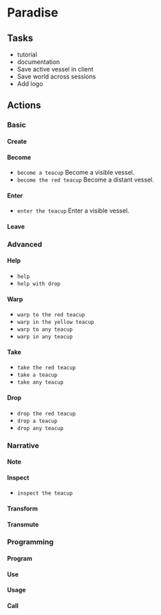 # Paradise

## Tasks

- tutorial
- documentation
- Save active vessel in client
- Save world across sessions
- Add logo

## Actions

### Basic
#### Create
#### Become
- `become a teacup` Become a visible vessel.
- `become the red teacup` Become a distant vessel.
#### Enter
- `enter the teacup` Enter a visible vessel.
#### Leave

### Advanced
#### Help
- `help`
- `help with drop`
#### Warp
- `warp to the red teacup`
- `warp in the yellow teacup`
- `warp to any teacup`
- `warp in any teacup`
#### Take
- `take the red teacup`
- `take a teacup`
- `take any teacup`
#### Drop
- `drop the red teacup`
- `drop a teacup`
- `drop any teacup`

### Narrative
#### Note
#### Inspect
- `inspect the teacup`
#### Transform

#### Transmute

### Programming
#### Program
#### Use
#### Usage
#### Call